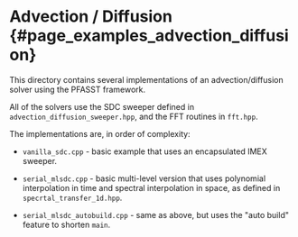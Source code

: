# Advection / Diffusion                                         {#page_examples_advection_diffusion}

This directory contains several implementations of an advection/diffusion solver using the PFASST 
framework.

All of the solvers use the SDC sweeper defined in `advection_diffusion_sweeper.hpp`, and the FFT 
routines in `fft.hpp`.

The implementations are, in order of complexity:

* `vanilla_sdc.cpp` - basic example that uses an encapsulated IMEX sweeper.

* `serial_mlsdc.cpp` - basic multi-level version that uses polynomial interpolation in time and 
  spectral interpolation in space, as defined in `specrtal_transfer_1d.hpp`.

* `serial_mlsdc_autobuild.cpp` - same as above, but uses the "auto build" feature to shorten `main`.
